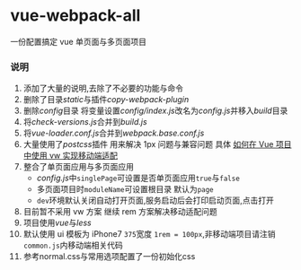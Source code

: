 # vue-webpack-all

一份配置搞定 vue 单页面与多页面项目

### 说明

1.  添加了大量的说明,去除了不必要的功能与命令
2.  删除了目录*static*与插件*copy-webpack-plugin*
3.  删除*config*目录 将变量设置*config/index.js*改名为*config.js*并移入*build*目录
4.  将*check-versions.js*合并到*build.js*
5.  将*vue-loader.conf.js*合并到*webpack.base.conf.js*
6.  大量使用了*postcss*插件 用来解决 1px 问题与兼容问题 具体 [如何在 Vue 项目中使用 vw 实现移动端适配](https://www.w3cplus.com/mobile/vw-layout-in-vue.html)
7.  整合了单页面应用与多页面应用
    *   *config.js*中`singlePage`可设置是否单页面应用`true`与`false`
    *   多页面项目时`moduleName`可设置根目录 默认为`page`
    *   `dev`环境默认关闭自动打开页面,服务启动后会打印启动页面,点击打开
8.  目前暂不采用 vw 方案 继续 rem 方案解决移动适配问题
9.  项目使用*vue*与*less*
10. 默认使用 ui 模板为 iPhone7 `375`宽度 `1rem = 100px`,非移动端项目请注销`common.js`内移动端相关代码
11. 参考normal.css与常用选项配置了一份初始化css
